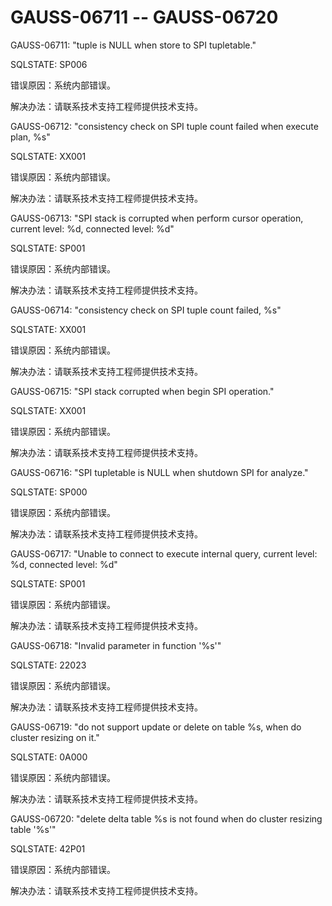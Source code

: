 # GAUSS-06711 -- GAUSS-06720

GAUSS-06711: "tuple is NULL when store to SPI tupletable."

SQLSTATE: SP006

错误原因：系统内部错误。

解决办法：请联系技术支持工程师提供技术支持。

GAUSS-06712: "consistency check on SPI tuple count failed when execute plan, %s"

SQLSTATE: XX001

错误原因：系统内部错误。

解决办法：请联系技术支持工程师提供技术支持。

GAUSS-06713: "SPI stack is corrupted when perform cursor operation, current level: %d, connected level: %d"

SQLSTATE: SP001

错误原因：系统内部错误。

解决办法：请联系技术支持工程师提供技术支持。

GAUSS-06714: "consistency check on SPI tuple count failed, %s"

SQLSTATE: XX001

错误原因：系统内部错误。

解决办法：请联系技术支持工程师提供技术支持。

GAUSS-06715: "SPI stack corrupted when begin SPI operation."

SQLSTATE: XX001

错误原因：系统内部错误。

解决办法：请联系技术支持工程师提供技术支持。

GAUSS-06716: "SPI tupletable is NULL when shutdown SPI for analyze."

SQLSTATE: SP000

错误原因：系统内部错误。

解决办法：请联系技术支持工程师提供技术支持。

GAUSS-06717: "Unable to connect to execute internal query, current level: %d, connected level: %d"

SQLSTATE: SP001

错误原因：系统内部错误。

解决办法：请联系技术支持工程师提供技术支持。

GAUSS-06718: "Invalid parameter in function '%s'"

SQLSTATE: 22023

错误原因：系统内部错误。

解决办法：请联系技术支持工程师提供技术支持。

GAUSS-06719: "do not support update or delete on table %s, when do cluster resizing on it."

SQLSTATE: 0A000

错误原因：系统内部错误。

解决办法：请联系技术支持工程师提供技术支持。

GAUSS-06720: "delete delta table %s is not found when do cluster resizing table '%s'"

SQLSTATE: 42P01

错误原因：系统内部错误。

解决办法：请联系技术支持工程师提供技术支持。

